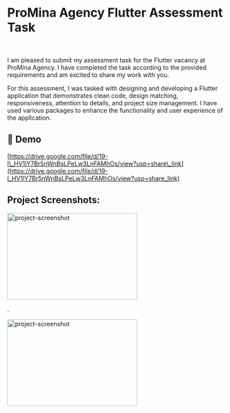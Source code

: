 <h1 align="start" id="title">ProMina Agency Flutter Assessment Task</h1>
</br>

<p id="description">I am pleased to submit my assessment task for the Flutter vacancy at ProMina Agency. I have completed the task according to the provided requirements and am excited to share my work with you.</p>



<p id="description">For this assessment, I was tasked with designing and developing a Flutter application that demonstrates clean code, design matching, responsiveness, attention to details, and project size management. I have used various packages to enhance the functionality and user experience of the application.</p>
 
<h2>🚀 Demo</h2>

[https://drive.google.com/file/d/19-l\_HV1lY7Br5nWnBsLPeLw3LnFAMhOs/view?usp=share\_link](https://drive.google.com/file/d/19-l_HV1lY7Br5nWnBsLPeLw3LnFAMhOs/view?usp=share_link)

<h2>Project Screenshots:</h2>
<img src="https://i.pinimg.com/736x/fc/e5/d8/fce5d8cc77aa725ece1289bcd4e690ca.jpg" alt="project-screenshot" width="300" height="200/">

.</br>

<img src="https://i.pinimg.com/736x/16/fe/cc/16fecc94812f58e42e15cae85e788aa6.jpg" alt="project-screenshot" width="300" height="200/">

